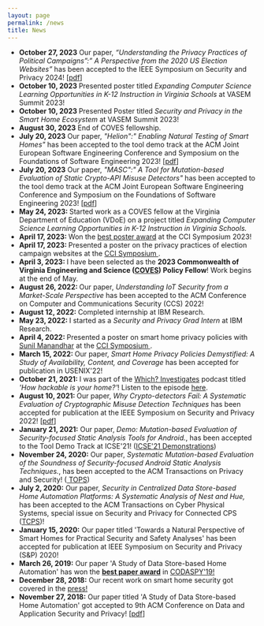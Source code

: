 ```yaml
---
layout: page
permalink: /news
title: News
---
```


<div class="container all-news">
  <!-- <h2>News</h2> -->
  <ul>
  <li> <strong>October 27, 2023</strong> Our paper, <em>“Understanding the Privacy Practices of Political Campaigns”:”
        A Perspective from the 2020 US Election Websites”</em> has been accepted to the IEEE Symposium on Security and
      Privacy 2024! [<a href="{{ 'assets/pdf/kafle-oakland24.pdf' | relative_url }}" target="_blank">pdf</a>]</li>
  <li> <strong> October 10, 2023 </strong>Presented poster titled <em> Expanding Computer Science Learning
        Opportunities in K-12 Instruction in Virginia
        Schools</em> at VASEM Summit 2023!</li>
    <li> <strong>October 10, 2023 </strong>Presented Poster titled <em> Security and Privacy in the Smart Home
        Ecosystem</em> at VASEM Summit 2023!</li>
  <li> <strong> August 30, 2023</strong> End of COVES fellowship.</li>
    <li> <strong> July 20, 2023</strong> Our paper, <em>"Helion":" Enabling Natural Testing of Smart Homes" </em> has
      been accepted to the tool demo
      track at the ACM Joint European Software Engineering Conference and Symposium on the Foundations of Software
      Engineering 2023! [<a href="{{ 'assets/pdf/mandal-fse23-demo.pdf' | relative_url }}" target="_blank">pdf</a>] </li>
    <li> <strong> July 20, 2023</strong> Our paper, <em>"MASC":" A Tool for Mutation-based Evaluation of Static
        Crypto-API
        Misuse Detectors"</em> has been accepted to the tool demo track at the ACM Joint European Software Engineering
      Conference and Symposium on the Foundations of Software Engineering 2023! [<a href="{{ 'assets/pdf/ami-fse23-demo.pdf' | relative_url }}" target="_blank">pdf</a>]</li>
    <li> <strong> May 24, 2023: </strong> Started work as a COVES fellow at the Virginia Department of Education
      (VDoE) on a project titled <em>Expanding Computer Science Learning Opportunities in K-12 Instruction in
        Virginia Schools.</em>
    </li>
    <li> <strong> April 17, 2023: </strong> Won the <a href="https://twitter.com/cyber_cci/status/1648787197322223616"
        target="_blank">best poster award</a> at the CCI Symposium 2023!
    </li>
    <li><strong>April 17, 2023: </strong> Presented a poster on the privacy practices of election campaign websites at
      the <a href="https://cyberinitiative.org/events-programs/2023/cci-symposium-2023.html" target="_blank"> CCI
        Symposium
      </a>.
    </li>
    <li><strong>April 3, 2023: </strong>I have been selected as the <strong>2023 Commonwealth of Virginia Engineering
        and Science
        (<a href="https://www.vasem.org/coves-fellowship-program" target="_blank">COVES</a>) Policy Fellow</strong>!
      Work begins at the end of May.
    </li>
    <li><strong>August 26, 2022: </strong>Our paper, <em>Understanding IoT Security from a Market-Scale Perspective</em>
      has been accepted to the ACM Conference on Computer and Communications Security (CCS) 2022!
    </li>
    <li><strong>August 12, 2022: </strong> Completed internship at IBM Research.
    </li>
    <li><strong>May 23, 2022: </strong> I started as a <em>Security and Privacy Grad Intern</em> at IBM Research.
    </li>
    <li><strong>April 4, 2022: </strong> Presented a poster on smart home privacy policies with <a
        href="https://sunil.pages.wm.edu/" target="_blank">Sunil Manandhar</a> at the <a
        href="https://cyberinitiative.org/events-programs/2022/2022-cci-symposium.html" target="_blank"> CCI Symposium
      </a>.
    </li>
    <li><strong>March 15, 2022: </strong> Our paper, <em>Smart Home Privacy Policies Demystified: A Study of
        Availability, Content, and Coverage</em> has been accepted for publication in USENIX'22!
    </li>    
    <li><strong>October 21, 2021: </strong> I was part of the <a href="https://play.acast.com/s/which-investigates/" target="_blank">Which? Investigates</a> podcast titled <em>'How hackable is your home?'</em>! Listen to the episode <a href="https://podcasts.apple.com/us/podcast/how-hackable-is-your-home/id1570247993?i=1000539342637" target="_blank">here</a>. </li>
    <li><strong>August 10, 2021: </strong> Our paper, <em>Why Crypto-detectors Fail: A Systematic Evaluation of Cryptographic Misuse Detection Techniques</em> has been accepted for publication at the IEEE Symposium on Security and Privacy 2022! [<a
      href="{{ 'assets/pdf/ami-oakland22.pdf' | relative_url }}" target="_blank">pdf</a>] </li>
    <li><strong> January 21, 2021:</strong> Our paper, <em>Demo: Mutation-based Evaluation of Security-focused Static Analysis Tools for Android.</em>, has been accepted to the Tool Demo Track at ICSE'21! (<a href="https://conf.researchr.org/track/icse-2021/icse-2021-Demonstrations" target="_blank">ICSE'21 Demonstrations</a>) </li>
    <li><strong> November 24, 2020:</strong> Our paper, <em>Systematic Mutation-based Evaluation of the Soundness of Security-focused Android Static Analysis Techniques.</em>, has been accepted to the ACM Transactions on Privacy and Security! (<a href="https://dl.acm.org/journal/tops" target="_blank"> TOPS</a>) </li>
    <li><strong> July 2, 2020:</strong> Our paper, <em>Security in Centralized Data Store-based Home Automation Platforms: A Systematic Analysis of Nest and Hue,</em> has been accepted to the ACM Transactions on Cyber Physical Systems, special issue on Security and Privacy for Connected CPS (<a href="https://dl.acm.org/journal/tcps" target="_blank">TCPS</a>)!</li>
    <li><strong> January 15, 2020:</strong> Our paper titled 'Towards a Natural Perspective of Smart Homes for Practical Security and Safety Analyses' has been accepted for publication at IEEE Symposium on Security and Privacy (S&P) 2020! </li>
    <li><strong> March 26, 2019:</strong> Our paper 'A Study of Data Store-based Home Automation' has won the <a href="{{ 'assets/images/CODASPY19-BPA.jpg' | relative_url }}" target="_blank"><strong>best paper award</strong></a> in <a href="http://www.codaspy.org/2019/awards.html"
        target="_blank">CODASPY'19!</a> </li>
    <li><strong> December 28, 2018:</strong> Our recent work on smart home security got covered in the <a href="{{ '/publications#press' | relative_url }}"> press!</a></li>
    <li><strong> November 27, 2018:</strong> Our paper titled 'A Study of Data Store-based Home Automation' got accepted to 9th ACM Conference on Data and Application Security and Privacy! [<a
        href="{{ 'assets/pdf/kafle-codaspy19.pdf' | relative_url }}" target="_blank">pdf</a>] </li>
  </ul>
</div>
